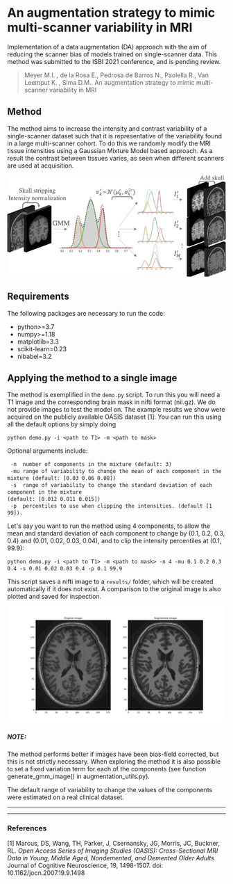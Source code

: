 # An augmentation strategy to mimic multi-scanner variability in MRI

Implementation of a data augmentation (DA) approach with the aim of reducing the scanner bias of models trained on 
single-scanner data. This method was submitted to the ISBI 2021 conference, and is pending review. 

> Meyer M.I. , de la Rosa E., Pedrosa de Barros N., Paolella R., Van Leemput K. , Sima D.M.. 
> An augmentation strategy to mimic multi-scanner variability in MRI


Method
------------
The method aims to increase the intensity and contrast variability of a single-scanner dataset such that it is representative of the variability found in a large multi-scanner cohort. To do this we randomly modify the MRI tissue intensities using a Gaussian Mixture Model based approach. As a result the contrast between tissues varies, as seen when different scanners are used at acquisition.

![](images/diagram_gmm.png)

Requirements 
------------
The following packages are necessary to run the code:
- python>=3.7
- numpy>=1.18
- matplotlib=3.3
- scikit-learn=0.23
- nibabel=3.2

Applying the method to a single image
------------------------
The method is exemplified in the `demo.py` script. To run this you will need a T1 image and the corresponding brain
 mask in nifti format (nii.gz). 
 We do not provide images to test the model on. The example results we show were
  acquired on the publicly available OASIS dataset [1].
 You can run this using all the default options by simply doing  

```
python demo.py -i <path to T1> -m <path to mask>
```
Optional arguments include:
```
 -n  number of components in the mixture (default: 3)
 -mu range of variability to change the mean of each component in the mixture (default: [0.03 0.06 0.08])
 -s  range of variability to change the standard deviation of each component in the mixture 
(default: [0.012 0.011 0.015])
 -p  percentiles to use when clipping the intensities. (default [1 99]).

```

Let's say you want to run the method using 4 components, to allow the mean and standard deviation of each component
 to change by (0.1, 0.2, 0.3, 0.4) and (0.01, 0.02, 0.03, 0.04), and to clip the intensity percentiles at (0.1, 99.9):


```
python demo.py -i <path to T1> -m <path to mask> -n 4 -mu 0.1 0.2 0.3 0.4 -s 0.01 0.02 0.03 0.4 -p 0.1 99.9
```

This script saves a nifti image to a `results/` folder, which will be created automatically if it does not exist.
A comparison to the original image is also plotted and saved for inspection.

![](images/augmented.png)

##### NOTE:

The method performs better if images have been bias-field corrected, but this is not strictly necessary.
When exploring the method it is also possible to set a fixed variation term for each of the components (see 
function generate_gmm_image() in augmentation_utils.py).

The default range of variability to change the values of the components were estimated on a real clinical dataset.


---------------------------------- 

 
--------
    
### References
[1]  Marcus, DS, Wang, TH, Parker, J, Csernansky, JG, Morris, JC, Buckner, RL. 
*Open Access Series of Imaging Studies (OASIS): Cross-Sectional MRI Data in Young, Middle Aged, Nondemented, and Demented Older Adults*
Journal of Cognitive Neuroscience, 19, 1498-1507. doi: 10.1162/jocn.2007.19.9.1498
